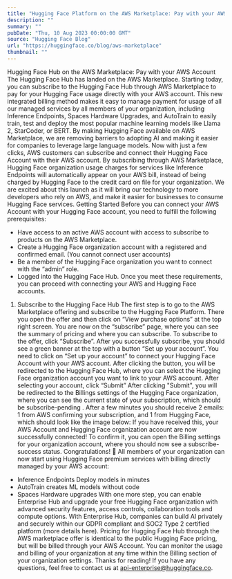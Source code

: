 ```yaml
---
title: "Hugging Face Platform on the AWS Marketplace: Pay with your AWS Account"
description: ""
summary: ""
pubDate: "Thu, 10 Aug 2023 00:00:00 GMT"
source: "Hugging Face Blog"
url: "https://huggingface.co/blog/aws-marketplace"
thumbnail: ""
---
```


Hugging Face Hub on the AWS Marketplace: Pay with your AWS Account
The Hugging Face Hub has landed on the AWS Marketplace. Starting today, you can subscribe to the Hugging Face Hub through AWS Marketplace to pay for your Hugging Face usage directly with your AWS account. This new integrated billing method makes it easy to manage payment for usage of all our managed services by all members of your organization, including Inference Endpoints, Spaces Hardware Upgrades, and AutoTrain to easily train, test and deploy the most popular machine learning models like Llama 2, StarCoder, or BERT.
By making Hugging Face available on AWS Marketplace, we are removing barriers to adopting AI and making it easier for companies to leverage large language models. Now with just a few clicks, AWS customers can subscribe and connect their Hugging Face Account with their AWS account.
By subscribing through AWS Marketplace, Hugging Face organization usage charges for services like Inference Endpoints will automatically appear on your AWS bill, instead of being charged by Hugging Face to the credit card on file for your organization.
We are excited about this launch as it will bring our technology to more developers who rely on AWS, and make it easier for businesses to consume Hugging Face services.
Getting Started
Before you can connect your AWS Account with your Hugging Face account, you need to fulfill the following prerequisites:
- Have access to an active AWS account with access to subscribe to products on the AWS Marketplace.
- Create a Hugging Face organization account with a registered and confirmed email. (You cannot connect user accounts)
- Be a member of the Hugging Face organization you want to connect with the “admin” role.
- Logged into the Hugging Face Hub.
Once you meet these requirements, you can proceed with connecting your AWS and Hugging Face accounts.
1. Subscribe to the Hugging Face Hub
The first step is to go to the AWS Marketplace offering and subscribe to the Hugging Face Platform. There you open the offer and then click on “View purchase options” at the top right screen.
You are now on the “subscribe” page, where you can see the summary of pricing and where you can subscribe. To subscribe to the offer, click “Subscribe”.
After you successfully subscribe, you should see a green banner at the top with a button “Set up your account”. You need to click on “Set up your account” to connect your Hugging Face Account with your AWS account.
After clicking the button, you will be redirected to the Hugging Face Hub, where you can select the Hugging Face organization account you want to link to your AWS account. After selecting your account, click “Submit”
After clicking "Submit", you will be redirected to the Billings settings of the Hugging Face organization, where you can see the current state of your subscription, which should be subscribe-pending
.
After a few minutes you should receive 2 emails: 1 from AWS confirming your subscription, and 1 from Hugging Face, which should look like the image below:
If you have received this, your AWS Account and Hugging Face organization account are now successfully connected!
To confirm it, you can open the Billing settings for your organization account, where you should now see a subscribe-success
status.
Congratulations! 🥳 All members of your organization can now start using Hugging Face premium services with billing directly managed by your AWS account:
- Inference Endpoints Deploy models in minutes
- AutoTrain creates ML models without code
- Spaces Hardware upgrades
With one more step, you can enable Enterprise Hub and upgrade your free Hugging Face organization with advanced security features, access controls, collaboration tools and compute options. With Enterprise Hub, companies can build AI privately and securely within our GDPR compliant and SOC2 Type 2 certified platform (more details here).
Pricing for Hugging Face Hub through the AWS marketplace offer is identical to the public Hugging Face pricing, but will be billed through your AWS Account. You can monitor the usage and billing of your organization at any time within the Billing section of your organization settings.
Thanks for reading! If you have any questions, feel free to contact us at api-enterprise@huggingface.co.